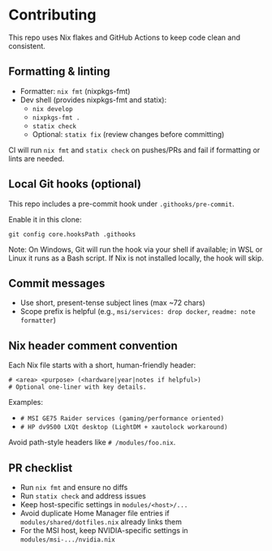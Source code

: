# Contributing

This repo uses Nix flakes and GitHub Actions to keep code clean and consistent.

## Formatting & linting

- Formatter: `nix fmt` (nixpkgs-fmt)
- Dev shell (provides nixpkgs-fmt and statix):
  - `nix develop`
  - `nixpkgs-fmt .`
  - `statix check`
  - Optional: `statix fix` (review changes before committing)

CI will run `nix fmt` and `statix check` on pushes/PRs and fail if formatting or lints are needed.

## Local Git hooks (optional)

This repo includes a pre-commit hook under `.githooks/pre-commit`.

Enable it in this clone:

```
git config core.hooksPath .githooks
```

Note: On Windows, Git will run the hook via your shell if available; in WSL or Linux it runs as a Bash script. If Nix is not installed locally, the hook will skip.

## Commit messages

- Use short, present-tense subject lines (max ~72 chars)
- Scope prefix is helpful (e.g., `msi/services: drop docker`, `readme: note formatter`)

## Nix header comment convention

Each Nix file starts with a short, human-friendly header:

```
# <area> <purpose> (<hardware|year|notes if helpful>)
# Optional one-liner with key details.
```

Examples:
- `# MSI GE75 Raider services (gaming/performance oriented)`
- `# HP dv9500 LXQt desktop (LightDM + xautolock workaround)`

Avoid path-style headers like `# /modules/foo.nix`.

## PR checklist

- Run `nix fmt` and ensure no diffs
- Run `statix check` and address issues
- Keep host-specific settings in `modules/<host>/...`
- Avoid duplicate Home Manager file entries if `modules/shared/dotfiles.nix` already links them
- For the MSI host, keep NVIDIA-specific settings in `modules/msi-.../nvidia.nix`
